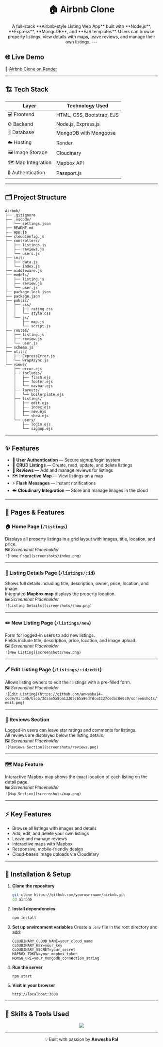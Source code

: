 <h1 align="center">🏠 Airbnb Clone</h1>

<p align="center">
  A full-stack **Airbnb-style Listing Web App** built with **Node.js**, **Express**, **MongoDB**, and **EJS templates**.  
Users can browse property listings, view details with maps, leave reviews, and manage their own listings.
  ---

## 🌐 Live Demo
🔗 [Airbnb Clone on Render](https://airbnb-5t79.onrender.com/listings)

---

## 🏗️ Tech Stack

| Layer | Technology Used |
|-------|----------------|
| 💻 Frontend | HTML, CSS, Bootstrap, EJS |
| ⚙️ Backend | Node.js, Express.js |
| 🗄️ Database | MongoDB with Mongoose |
| ☁️ Hosting | Render |
| 🖼️ Image Storage | Cloudinary |
| 🗺️ Map Integration | Mapbox API |
| 🔒 Authentication | Passport.js |

---

## 🗂️ Project Structure
```
Airbnb/
├── .gitignore
├── .vscode/
│   └── settings.json
├── README.md
├── app.js
├── cloudConfig.js
├── controllers/
│   ├── listings.js
│   ├── reviews.js
│   └── users.js
├── init/
│   ├── data.js
│   └── index.js
├── middleware.js
├── models/
│   ├── listing.js
│   ├── review.js
│   └── user.js
├── package-lock.json
├── package.json
├── public/
│   ├── css/
│   │   ├── rating.css
│   │   └── style.css
│   └── js/
│       ├── map.js
│       └── script.js
├── routes/
│   ├── listing.js
│   ├── review.js
│   └── user.js
├── schema.js
├── utils/
│   ├── ExpressError.js
│   └── wrapAsync.js
└── views/
    ├── error.ejs
    ├── includes/
    │   ├── flash.ejs
    │   ├── footer.ejs
    │   └── navbar.ejs
    ├── layouts/
    │   └── boilerplate.ejs
    ├── listings/
    │   ├── edit.ejs
    │   ├── index.ejs
    │   ├── new.ejs
    │   └── show.ejs
    └── users/
        ├── login.ejs
        └── signup.ejs
```

---

## ✨ Features

- 🔐 **User Authentication** — Secure signup/login system  
- 🏡 **CRUD Listings** — Create, read, update, and delete listings  
- 💬 **Reviews** — Add and manage reviews for listings  
- 🗺️ **Interactive Map** — View listings on a map  
- ⚡ **Flash Messages** — Instant notifications  
- ☁️ **Cloudinary Integration** — Store and manage images in the cloud  

---

## 🧭 Pages & Features

### 🏠 Home Page (`/listings`)
Displays all property listings in a grid layout with images, title, location, and price.  
🖼️ *Screenshot Placeholder*  
`![Home Page](screenshots/index.png)`

---

### 🏡 Listing Details Page (`/listings/:id`)
Shows full details including title, description, owner, price, location, and image.  
Integrated **Mapbox map** displays the property location.  
🖼️ *Screenshot Placeholder*  
`![Listing Details](screenshots/show.png)`

---

### ✏️ New Listing Page (`/listings/new`)
Form for logged-in users to add new listings.  
Fields include title, description, price, location, and image upload.  
🖼️ *Screenshot Placeholder*  
`![New Listing](screenshots/new.png)`

---

### 🖊️ Edit Listing Page (`/listings/:id/edit`)
Allows listing owners to edit their listings with a pre-filled form.  
🖼️ *Screenshot Placeholder*  
`![Edit Listing](https://github.com/anwesha24-code/Airbnb/blob/3d5ae5a8ba13305c65a8edfdce2337cedac0e0c0/screenshots/edit.png)`

---

### 💬 Reviews Section
Logged-in users can leave star ratings and comments for listings.  
All reviews are displayed below the listing details.  
🖼️ *Screenshot Placeholder*  
`![Reviews Section](screenshots/reviews.png)`

---

### 🗺️ Map Feature
Interactive Mapbox map shows the exact location of each listing on the detail page.  
🖼️ *Screenshot Placeholder*  
`![Map Section](screenshots/map.png)`

---

## ⚡ Key Features

- Browse all listings with images and details  
- Add, edit, and delete your own listings  
- Leave and manage reviews  
- Interactive maps with Mapbox  
- Responsive, mobile-friendly design  
- Cloud-based image uploads via Cloudinary  

---

## 🚀 Installation & Setup

1. **Clone the repository**
   ```bash
   git clone https://github.com/yourusername/airbnb.git
   cd airbnb
   ```

2. **Install dependencies**
   ```bash
   npm install
   ```

3. **Set up environment variables**
   Create a `.env` file in the root directory and add:
   ```
   CLOUDINARY_CLOUD_NAME=your_cloud_name
   CLOUDINARY_KEY=your_key
   CLOUDINARY_SECRET=your_secret
   MAPBOX_TOKEN=your_mapbox_token
   MONGO_URI=your_mongodb_connection_string
   ```

4. **Run the server**
   ```bash
   npm start
   ```

5. **Visit in your browser**
   ```
   http://localhost:3000
   ```

---

## 🧰 Skills & Tools Used

<p align="center">
  <img src="https://skillicons.dev/icons?i=html,css,js,nodejs,express,mongodb,bootstrap,git,github,vscode" />
</p>

---

<p align="center">💡 Built with passion by <b>Anwesha Pal</b></p>
